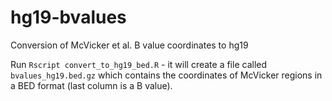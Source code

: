 # hg19-bvalues
Conversion of McVicker et al. B value coordinates to hg19

Run `Rscript convert_to_hg19_bed.R` - it will create a file called `bvalues_hg19.bed.gz` which contains the coordinates of McVicker regions in a BED format (last column is a B value).
